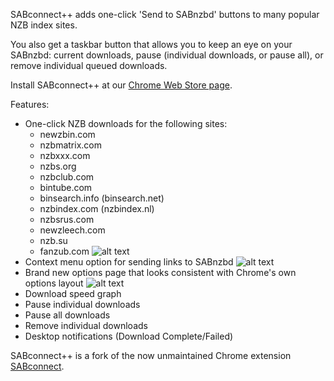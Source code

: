 SABconnect++ adds one-click 'Send to SABnzbd' buttons to many popular NZB index sites.

You also get a taskbar button that allows you to keep an eye on your SABnzbd: current downloads, pause (individual downloads, or pause all), or remove individual queued downloads.

Install SABconnect++ at our [Chrome Web Store page](https://chrome.google.com/webstore/detail/okphadhbbjadcifjplhifajfacbkkbod).

Features:

  * One-click NZB downloads for the following sites:
    * newzbin.com
    * nzbmatrix.com
    * nzbxxx.com
    * nzbs.org
    * nzbclub.com
    * bintube.com
    * binsearch.info (binsearch.net)
    * nzbindex.com (nzbindex.nl)
    * nzbsrus.com
    * newzleech.com
    * nzb.su
    * fanzub.com ![alt text](http://i52.tinypic.com/15nlzid.png "NEW")
  * Context menu option for sending links to SABnzbd ![alt text](http://i52.tinypic.com/15nlzid.png "NEW")
  * Brand new options page that looks consistent with Chrome's own options layout ![alt text](http://i52.tinypic.com/15nlzid.png "NEW")
  * Download speed graph
  * Pause individual downloads
  * Pause all downloads
  * Remove individual downloads
  * Desktop notifications (Download Complete/Failed)

SABconnect++ is a fork of the now unmaintained Chrome extension [SABconnect](http://code.google.com/p/sabconnect/).